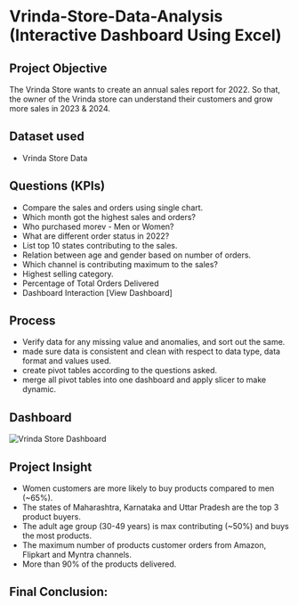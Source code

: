 # Vrinda-Store-Data-Analysis (Interactive Dashboard Using Excel)

## Project Objective

The Vrinda Store wants to create an annual sales report for 2022. So that, the owner of the Vrinda store can understand their customers and grow more sales in 2023 & 2024.

## Dataset used
- Vrinda Store Data
## Questions (KPIs)

- Compare the sales and orders using single chart.
- Which month got the highest sales and orders?
- Who purchased morev - Men or Women?
- What are different order status in 2022?
- List top 10 states contributing to the sales.
- Relation between age and gender based on number of orders.
- Which channel is contributing maximum to the sales?
- Highest selling category.
- Percentage of Total Orders Delivered
- Dashboard Interaction [View Dashboard]

## Process

- Verify data for any missing value and anomalies, and sort out the same.
- made sure data is consistent and clean with respect to data type, data format and values used.
- create pivot tables according to the questions asked.
- merge all pivot tables into one dashboard and apply slicer to make dynamic.

## Dashboard

![Vrinda Store Dashboard](https://github.com/user-attachments/assets/3845aeee-d1fa-49fe-ab5a-d5530e168e1e)

## Project Insight

- Women customers are more likely to buy products compared to men (~65%).
- The states of Maharashtra, Karnataka and Uttar Pradesh are the top 3 product buyers.
- The adult age group (30-49 years) is max contributing (~50%) and buys the most products.
- The maximum number of products customer orders from Amazon, Flipkart and Myntra channels.
- More than 90% of the products delivered.

## Final Conclusion:




